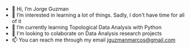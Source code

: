 - 👋 Hi, I’m Jorge Guzman
- 👀 I’m interested in learning a lot of things. Sadly, I don't have time for all of it
- 🌱 I’m currently learning Topological Data Analysis with Python
- 💞️ I'm looking to colaborate on Data Analysis research projects
- 📫 You can reach me through my email jguzmanmarcos@gmail.com

<!---
360Jorge/360Jorge is a ✨ special ✨ repository because its `README.md` (this file) appears on your GitHub profile.
You can click the Preview link to take a look at your changes.
--->
